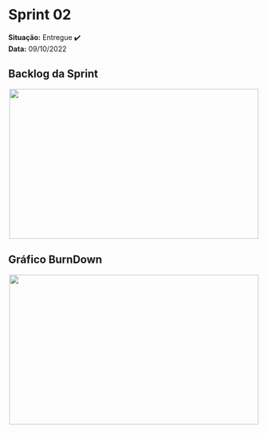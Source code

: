 # Sprint 02
**Situação:**  Entregue ✔️ <br>
**Data:** 09/10/2022 

## Backlog da Sprint

<p align="center">
<img src="https://user-images.githubusercontent.com/48994698/194784611-bec1360a-2915-4fef-aa50-04893df9ff41.png" width="500" height="300">
</p>


## Gráfico BurnDown

<p align="center">
<img src="https://user-images.githubusercontent.com/48994698/194784409-aa4deb21-f288-4053-8ab1-18916678dbbc.jpeg" width="500" height="300">
</p>
